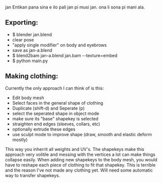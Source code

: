 
jan Entikan pana sina e ilo pali jan pi musi jan.
ona li sona pi mani ala.

## Exporting:

* $ blender jan.blend
* clear pose
* "apply single modifier" on body and eyebrows
* save as jan-a.blend
* $ blend2bam jan-a.blend jan.bam --texture=embed
* $ python main.py

## Making clothing:

Currently the only approach I can think of is this:

* Edit body mesh
* Select faces in the general shape of clothing
* Duplicate (shift-d) and Seperate (p)
* select the seperated shape in object mode
* make sure its "base" shapekey is selected
* straighten end edges (sleeves, collars, etc)
* optionally extrude these edges
* use sculpt mode to improve shape (draw, smooth and elastic deform mostly)


This way you inherrit all weights and UV's.
The shapekeys make this approach very volitile and messing
with the vertices a lot can make things collapse easily.
When adding new shapekeys to the body mesh, you would have to reshape each piece of clothing to fit that shapekey. This is terrible and the reason I've not made any clothing yet. Will need some automatic way to transfer shapekeys.
